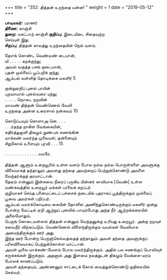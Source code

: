 ﻿+++
title = "352: தித்தன் உறந்தை யன்ன!  "
weight = 1
date = "2019-05-12"
+++

**பாடியவர்:** பரணர்  
**திணை:** காஞ்சி  
**துறை:** மகட்பாற் காஞ்சி **குறிப்பு:** இடையிடை சிதைவுற்ற  
செய்யுள் இது.  
**சிறப்பு:** தித்தன் காலத்து உறந்தையின் நெல் வளம்.  
  
தேஎங் கொண்ட வெண்மண் டையான்,  
வீ . . . . . கறக்குந்து;  
அவல் வகுத்த பசுங் குடையான்,  
புதன் முல்லைப் பூப்பறிக் குந்து;  
ஆம்பல் வள்ளித் தொடிக்கை மகளிர் 5  
  
குன்றுஏறிப் புனல் பாயின்  
புறவாயால் புனல்வரை யுந்து;  
. . . . . நொடை நறவின்  
மாவண் தித்தன் வெண்ணெல் வேலி  
உறந்தை அன்ன உரைசால் நன்கலம் 10  
  
கொடுப்பவும் கொளாஅ னெ. . . .  
. . .ர்தந்த நாகிள வேங்கையின்,  
கதிர்த்துஒளி திகழும் நுண்பல் சுணங்கின்  
மாக்கண் மலர்ந்த முலையள்; தன்னையும்  
சிறுகோல் உளையும் புரவி . . . 15  
  
. . . . . . . . . . . . . .யமரே.  
   
தித்தன் ஆளும் உறையூரில் உள்ள வளம் போல நல்ல நல்ல பொருள்களை அவளுக்கு விலையாகத் தந்தாலும் அவளது தந்தை அவற்றைப் பெற்றுக்கொண்டு அவளை வேந்தர்க்குத் தரமாட்டான்.  
தேஏம் என்னும் இன்சுவை நீரைப் பருகிய பின்னர் காலியாக [வெண்] உள்ள மண்கலத்தில் உறையூர் மக்கள் பாலைக் கறப்பர்.  
குழியாகச் செய்த பனைமட்டைப் பச்சைக் குடையில் புதராகப் பூத்திருக்கும் முல்லைப் பூவை அவர்கள் பறிப்பர்.  
ஆம்பல் மலர்க்கொடியை கையின் தோளில் அணிந்துகொண்டிருக்கும் மகளிர் குன்று போன்ற மேட்டில் ஏறி ஆற்றுப் புனலில் பாயும்போது அந்த நீர் ஆற்றங்கரையில் அலைமோதும்.  
பெருங் கொடைவள்ளல் தித்தன் என்னும் வேந்தனுக்கு உரியது உறையூர். அங்கு நறவுச் சுவைநீர் விற்கப்படும். வெண்ணெல் விளைந்திருக்கும் வயல்கள் வேலியாக அமைந்திருக்கும் ஊர் அது.  
இந்த ஊர் போன்ற பெருஞ்செல்வத்தைத் தந்தாலும் அவள் தந்தை அவளுக்குப் பரிசவிலையாகப் பெற்றுக்கொள்ள மாட்டான்.  
அவள் முலை மாக்கண்-மேளம் போல மலர்ந்திருக்கும். அதில் பல சுணங்குப் பொலிவுச் சுருக்கங்கள் இருக்கும். அதனால் அது இளமை நலத்துடன் திகழும் வேங்கை-மரம் போலக் காணப்படும்.  
அவள் தந்தையும், அண்ணனும் சாட்டைக் கோல் வைத்துக்கொண்டு குதிரையில் செல்வர்.  
